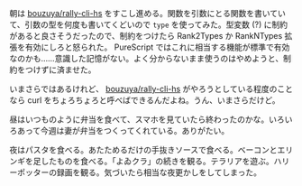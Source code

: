 朝は [bouzuya/rally-cli-hs][] をすこし進める。関数を引数にとる関数を書いていて、引数の型を何度も書いてくどいので `type` を使ってみた。型変数 (?) に制約があると良さそうだったので、制約をつけたら Rank2Types か RankNTypes 拡張を有効にしろと怒られた。 PureScript ではこれに相当する機能が標準で有効なのかも……意識した記憶がない。よく分からないまま使うのはやめようと、制約をつけずに済ませた。

いまさらではあるけれど、 [bouzuya/rally-cli-hs][] がやろうとしている程度のことなら curl をちょろちょろと呼べばできるんだよね。うん、いまさらだけど。

昼はいつものように弁当を食べて、スマホを見ていたら終わったのかな。いろいろあって今週は妻が弁当をつくってくれている。ありがたい。

夜はパスタを食べる。あたためるだけの手抜きソースで食べる。ベーコンとエリンギを足したものを食べる。「よゐクラ」の続きを観る。テラリアを遊ぶ。ハリーポッターの録画を観る。気づいたら相当な夜更かしをしてしまった。

[bouzuya/rally-cli-hs]: https://github.com/bouzuya/rally-cli-hs
